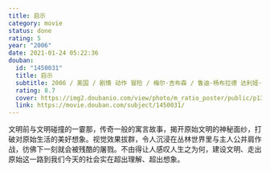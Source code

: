 ```yaml
---
title: 启示
category: movie
status: done
rating: 5
year: "2006"
date: 2021-01-24 05:22:36
douban:
  id: "1450031"
  title: 启示
  subtitle: 2006 / 美国 / 剧情 动作 冒险 / 梅尔·吉布森 / 鲁迪·杨布拉德 达利娅·埃尔南德斯
  rating: 8.7
  cover: https://img2.doubanio.com/view/photo/m_ratio_poster/public/p1374588202.jpg
  link: https://movie.douban.com/subject/1450031/
---
```


文明前与文明碰撞的一霎那，传奇一般的寓言故事，揭开原始文明的神秘面纱，打破对原始生活的美好想象。视觉效果拔群，令人沉浸在丛林世界里与主人公并肩作战，彷佛下一刻就会被残酷的屠戮。不由得让人感叹人生之为何，建设文明、走出原始这一路到我们今天的社会实在超出理解、超出想象。
